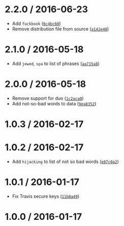 <!--remark setext-->

<!--lint disable no-multiple-toplevel-headings -->

2.2.0 / 2016-06-23
==================

*   Add `fuckbook` ([`6c4bc60`](https://github.com/wooorm/profanities/commit/6c4bc60))
*   Remove distribution file from source ([`a142e48`](https://github.com/wooorm/profanities/commit/a142e48))

2.1.0 / 2016-05-18
==================

*   Add `jewed`, `spa` to list of phrases ([`aa715a8`](https://github.com/wooorm/profanities/commit/aa715a8))

2.0.0 / 2016-05-18
==================

*   Remove support for duo ([`1c2aca0`](https://github.com/wooorm/profanities/commit/1c2aca0))
*   Add not-so-bad words to data ([`9ea8352`](https://github.com/wooorm/profanities/commit/9ea8352))

1.0.3 / 2016-02-17
==================

1.0.2 / 2016-02-17
==================

*   Add `hijacking` to list of not so bad words ([`e87c0a2`](https://github.com/wooorm/profanities/commit/e87c0a2))

1.0.1 / 2016-01-17
==================

*   Fix Travis secure keys ([`11b8a49`](https://github.com/wooorm/profanities/commit/11b8a49))

1.0.0 / 2016-01-17
==================
